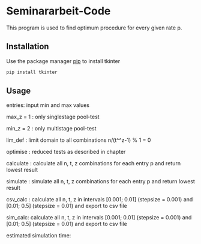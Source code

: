 # Seminararbeit-Code

This program is used to find optimum procedure for every given rate p.


## Installation
Use the package manager [pip](https://pip.pypa.io/en/stable/) to install tkinter

```bash
pip install tkinter
```

## Usage

entries: input min and max values

max_z = 1 : only singlestage pool-test

min_z = 2 : only multistage pool-test

lim_def : limit domain to all combinations n/(t^^z-1) % 1 = 0

optimise : reduced tests as described in chapter

calculate : calculate all n, t, z combinations for each entry p and return lowest result

simulate : simulate all n, t, z combinations for each entry p and return lowest result

csv_calc : calculate all n, t, z in intervals [0.001; 0.01] (stepsize = 0.001) and [0.01; 0.5] (stepsize = 0.01) and export to csv file

sim_calc: calculate all n, t, z in intervals [0.001; 0.01] (stepsize = 0.001) and [0.01; 0.5] (stepsize = 0.01) and export to csv file

estimated simulation time: 
